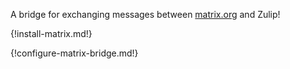 A bridge for exchanging messages between [matrix.org](https://matrix.org) and Zulip!

{!install-matrix.md!}

{!configure-matrix-bridge.md!}
